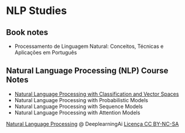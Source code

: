 # NLP Studies

## Book notes
- Processamento de Linguagem Natural: Conceitos, Técnicas e Aplicações em Português

## Natural Language Processing (NLP) Course Notes
- [Natural Language Processing with Classification and Vector Spaces](https://github.com/k3ybladewielder/nlp/blob/main/nlp_classification_vectors/nlp_classification_vectors.ipynb)
- Natural Language Processing with Probabilistic Models
- Natural Language Processing with Sequence Models
- Natural Language Processing with Attention Models

[Natural Language Processing](https://www.coursera.org/specializations/natural-language-processing) @ DeeplearningAi
[Licença CC BY-NC-SA](https://github.com/k3ybladewielder/math_for_ml_ds/blob/main/LICENSE)
